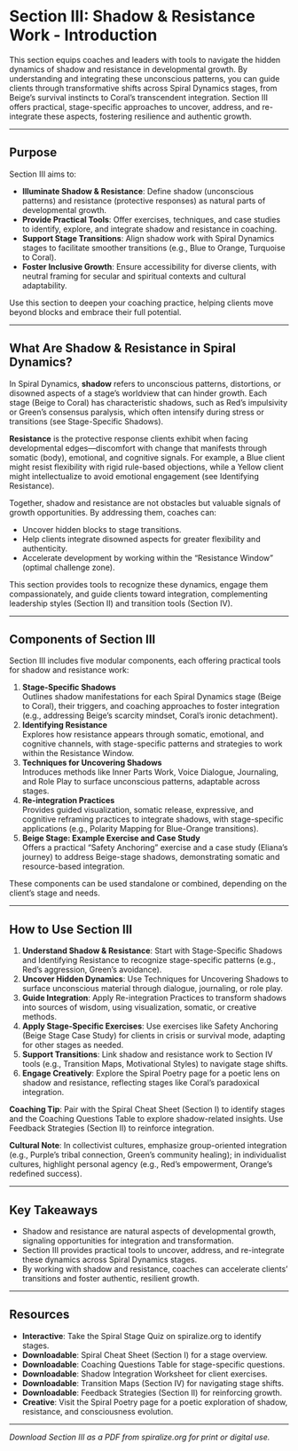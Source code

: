 # Section III: Shadow & Resistance Work - Introduction

This section equips coaches and leaders with tools to navigate the hidden dynamics of shadow and resistance in developmental growth. By understanding and integrating these unconscious patterns, you can guide clients through transformative shifts across Spiral Dynamics stages, from Beige’s survival instincts to Coral’s transcendent integration. Section III offers practical, stage-specific approaches to uncover, address, and re-integrate these aspects, fostering resilience and authentic growth.

---

## Purpose

Section III aims to:

- **Illuminate Shadow & Resistance**: Define shadow (unconscious patterns) and resistance (protective responses) as natural parts of developmental growth.
- **Provide Practical Tools**: Offer exercises, techniques, and case studies to identify, explore, and integrate shadow and resistance in coaching.
- **Support Stage Transitions**: Align shadow work with Spiral Dynamics stages to facilitate smoother transitions (e.g., Blue to Orange, Turquoise to Coral).
- **Foster Inclusive Growth**: Ensure accessibility for diverse clients, with neutral framing for secular and spiritual contexts and cultural adaptability.

Use this section to deepen your coaching practice, helping clients move beyond blocks and embrace their full potential.

---

## What Are Shadow & Resistance in Spiral Dynamics?

In Spiral Dynamics, **shadow** refers to unconscious patterns, distortions, or disowned aspects of a stage’s worldview that can hinder growth. Each stage (Beige to Coral) has characteristic shadows, such as Red’s impulsivity or Green’s consensus paralysis, which often intensify during stress or transitions (see Stage-Specific Shadows).

**Resistance** is the protective response clients exhibit when facing developmental edges—discomfort with change that manifests through somatic (body), emotional, and cognitive signals. For example, a Blue client might resist flexibility with rigid rule-based objections, while a Yellow client might intellectualize to avoid emotional engagement (see Identifying Resistance).

Together, shadow and resistance are not obstacles but valuable signals of growth opportunities. By addressing them, coaches can:
- Uncover hidden blocks to stage transitions.
- Help clients integrate disowned aspects for greater flexibility and authenticity.
- Accelerate development by working within the “Resistance Window” (optimal challenge zone).

This section provides tools to recognize these dynamics, engage them compassionately, and guide clients toward integration, complementing leadership styles (Section II) and transition tools (Section IV).

---

## Components of Section III

Section III includes five modular components, each offering practical tools for shadow and resistance work:

1. **Stage-Specific Shadows**\
   Outlines shadow manifestations for each Spiral Dynamics stage (Beige to Coral), their triggers, and coaching approaches to foster integration (e.g., addressing Beige’s scarcity mindset, Coral’s ironic detachment).
2. **Identifying Resistance**\
   Explores how resistance appears through somatic, emotional, and cognitive channels, with stage-specific patterns and strategies to work within the Resistance Window.
3. **Techniques for Uncovering Shadows**\
   Introduces methods like Inner Parts Work, Voice Dialogue, Journaling, and Role Play to surface unconscious patterns, adaptable across stages.
4. **Re-integration Practices**\
   Provides guided visualization, somatic release, expressive, and cognitive reframing practices to integrate shadows, with stage-specific applications (e.g., Polarity Mapping for Blue-Orange transitions).
5. **Beige Stage: Example Exercise and Case Study**\
   Offers a practical “Safety Anchoring” exercise and a case study (Eliana’s journey) to address Beige-stage shadows, demonstrating somatic and resource-based integration.

These components can be used standalone or combined, depending on the client’s stage and needs.

---

## How to Use Section III

1. **Understand Shadow & Resistance**: Start with Stage-Specific Shadows and Identifying Resistance to recognize stage-specific patterns (e.g., Red’s aggression, Green’s avoidance).
2. **Uncover Hidden Dynamics**: Use Techniques for Uncovering Shadows to surface unconscious material through dialogue, journaling, or role play.
3. **Guide Integration**: Apply Re-integration Practices to transform shadows into sources of wisdom, using visualization, somatic, or creative methods.
4. **Apply Stage-Specific Exercises**: Use exercises like Safety Anchoring (Beige Stage Case Study) for clients in crisis or survival mode, adapting for other stages as needed.
5. **Support Transitions**: Link shadow and resistance work to Section IV tools (e.g., Transition Maps, Motivational Styles) to navigate stage shifts.
6. **Engage Creatively**: Explore the Spiral Poetry page for a poetic lens on shadow and resistance, reflecting stages like Coral’s paradoxical integration.

**Coaching Tip**: Pair with the Spiral Cheat Sheet (Section I) to identify stages and the Coaching Questions Table to explore shadow-related insights. Use Feedback Strategies (Section II) to reinforce integration.

**Cultural Note**: In collectivist cultures, emphasize group-oriented integration (e.g., Purple’s tribal connection, Green’s community healing); in individualist cultures, highlight personal agency (e.g., Red’s empowerment, Orange’s redefined success).

---

## Key Takeaways

- Shadow and resistance are natural aspects of developmental growth, signaling opportunities for integration and transformation.
- Section III provides practical tools to uncover, address, and re-integrate these dynamics across Spiral Dynamics stages.
- By working with shadow and resistance, coaches can accelerate clients’ transitions and foster authentic, resilient growth.

---

## Resources

- **Interactive**: Take the Spiral Stage Quiz on spiralize.org to identify stages.
- **Downloadable**: Spiral Cheat Sheet (Section I) for a stage overview.
- **Downloadable**: Coaching Questions Table for stage-specific questions.
- **Downloadable**: Shadow Integration Worksheet for client exercises.
- **Downloadable**: Transition Maps (Section IV) for navigating stage shifts.
- **Downloadable**: Feedback Strategies (Section II) for reinforcing growth.
- **Creative**: Visit the Spiral Poetry page for a poetic exploration of shadow, resistance, and consciousness evolution.

---

*Download Section III as a PDF from spiralize.org for print or digital use.*
